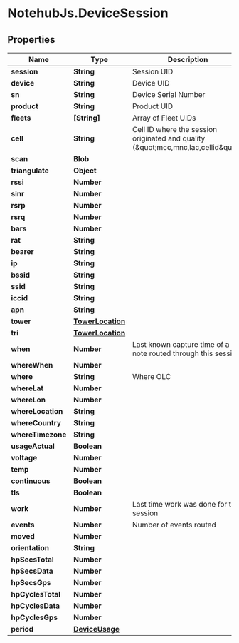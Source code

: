 # NotehubJs.DeviceSession

## Properties

Name | Type | Description | Notes
------------ | ------------- | ------------- | -------------
**session** | **String** | Session UID | [optional] 
**device** | **String** | Device UID | [optional] 
**sn** | **String** | Device Serial Number | [optional] 
**product** | **String** | Product UID | [optional] 
**fleets** | **[String]** | Array of Fleet UIDs | [optional] 
**cell** | **String** | Cell ID where the session originated and quality (\&quot;mcc,mnc,lac,cellid\&quot;) | [optional] 
**scan** | **Blob** |  | [optional] 
**triangulate** | **Object** |  | [optional] 
**rssi** | **Number** |  | [optional] 
**sinr** | **Number** |  | [optional] 
**rsrp** | **Number** |  | [optional] 
**rsrq** | **Number** |  | [optional] 
**bars** | **Number** |  | [optional] 
**rat** | **String** |  | [optional] 
**bearer** | **String** |  | [optional] 
**ip** | **String** |  | [optional] 
**bssid** | **String** |  | [optional] 
**ssid** | **String** |  | [optional] 
**iccid** | **String** |  | [optional] 
**apn** | **String** |  | [optional] 
**tower** | [**TowerLocation**](TowerLocation.md) |  | [optional] 
**tri** | [**TowerLocation**](TowerLocation.md) |  | [optional] 
**when** | **Number** | Last known capture time of a note routed through this session | [optional] 
**whereWhen** | **Number** |  | [optional] 
**where** | **String** | Where OLC | [optional] 
**whereLat** | **Number** |  | [optional] 
**whereLon** | **Number** |  | [optional] 
**whereLocation** | **String** |  | [optional] 
**whereCountry** | **String** |  | [optional] 
**whereTimezone** | **String** |  | [optional] 
**usageActual** | **Boolean** |  | [optional] 
**voltage** | **Number** |  | [optional] 
**temp** | **Number** |  | [optional] 
**continuous** | **Boolean** |  | [optional] 
**tls** | **Boolean** |  | [optional] 
**work** | **Number** | Last time work was done for this session | [optional] 
**events** | **Number** | Number of events routed | [optional] 
**moved** | **Number** |  | [optional] 
**orientation** | **String** |  | [optional] 
**hpSecsTotal** | **Number** |  | [optional] 
**hpSecsData** | **Number** |  | [optional] 
**hpSecsGps** | **Number** |  | [optional] 
**hpCyclesTotal** | **Number** |  | [optional] 
**hpCyclesData** | **Number** |  | [optional] 
**hpCyclesGps** | **Number** |  | [optional] 
**period** | [**DeviceUsage**](DeviceUsage.md) |  | [optional] 


